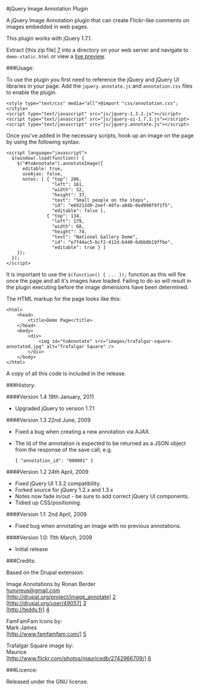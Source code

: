 #jQuery Image Annotation Plugin

A jQuery Image Annotation plugin that can create Flickr-like comments on images embedded in web pages.

This plugin works with jQuery 1.7.1.

Extract [this zip file] [7] into a directory on your web server and navigate to `demo-static.html` or view a [live preview][1].

###Usage:

To use the plugin you first need to reference the jQuery and jQuery UI libraries in your page. Add 
the `jquery.annotate.js` and `annotation.css` files to enable the plugin.

	<style type="text/css" media="all">@import "css/annotation.css";</style>
	<script type="text/javascript" src="js/jquery-1.3.2.js"></script>
	<script type="text/javascript" src="js/jquery-ui-1.7.1.js"></script>
	<script type="text/javascript" src="js/jquery.annotate.js"></script>

Once you've added in the necessary scripts, hook up an image on the page by using the following syntax:

	<script language="javascript">
	  $(window).load(function() {
	    $("#toAnnotate").annotateImage({
	      editable: true,
	      useAjax: false,
	      notes: [ { "top": 286, 
	                 "left": 161, 
	                 "width": 52, 
	                 "height": 37, 
	                 "text": "Small people on the steps", 
	                 "id": "e69213d0-2eef-40fa-a04b-0ed998f9f1f5", 
	                 "editable": false },
	               { "top": 134, 
	                 "left": 179, 
	                 "width": 68, 
	                 "height": 74, 
	                 "text": "National Gallery Dome", 
	                 "id": "e7f44ac5-bcf2-412d-b440-6dbb8b19ffbe", 
	                 "editable": true } ]   
	    });
	  });
	</script>

It is important to use the `$(function() { ... });`  function as this will fire once the page and 
all it's images have loaded. Failing to do so will result in the plugin executing before the image 
dimensions have been determined.

The HTML markup for the page looks like this:

	<html>
	  	<head>
	    	<title>Demo Page</title>
	  	</head>
	  	<body>
	    	<div>
	      		<img id="toAnnotate" src="images/trafalgar-square-annotated.jpg" alt="Trafalgar Square" />
	    	</div>
	  	</body>
	</html>

A copy of all this code is included in the release.

###History:

####Version 1.4 19th January, 2011
* Upgraded jQuery to version 1.7.1


####Version 1.3 22nd June, 2009
* Fixed a bug when creating a new annotation via AJAX.
* The Id of the annotation is expected to be returned as a JSON object from the response of the save call, e.g.

    `{ "annotation_id": "000001" }`


####Version 1.2 24th April, 2009
* Fixed jQuery UI 1.3.2 compatibility.
* Forked source for jQuery 1.2.x and 1.3.x
* Notes now fade in/out - be sure to add correct jQuery UI components.
* Tidied up CSS/positioning.


####Version 1.1: 2nd April, 2009
* Fixed bug when annotating an image with no previous annotations.


####Version 1.0: 11th March, 2009
* Initial release


###Credits:

Based on the Drupal extension:

Image Annotations by Ronan Berder  
hunvreus@gmail.com  
[http://drupal.org/project/image_annotate] [2]  
[http://drupal.org/user/49057] [3]  
[http://teddy.fr] [4]  


FamFamFam Icons by:  
Mark James  
[http://www.famfamfam.com/] [5]  
                                  

Trafalgar Square image by:  
Maurice  
[http://www.flickr.com/photos/mauricedb/2742966709/] [6]  

###Licence:

Released under the GNU license.

  [1]: http://flipbit.co.uk/jquery-image-annotation.html             "jQuery Image Annotation Plugin"
  [2]: http://drupal.org/project/image_annotate
  [3]: http://drupal.org/user/49057
  [4]: http://teddy.fr
  [5]: http://www.famfamfam.com/
  [6]: http://www.flickr.com/photos/mauricedb/2742966709/
  [7]: https://github.com/flipbit/jquery-image-annotate/zipball/master